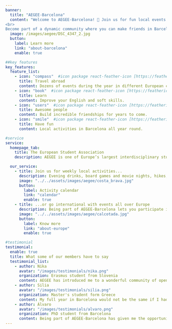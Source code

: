 ```yaml
---
banner:
  title: "AEGEE-Barcelona"
  content: "Welcome to AEGEE-Barcelona! 🎉 Join us for fun local events like parties, dinners, and outdoor adventures. Plus, we organize amazing trips across Europe—think sunbathing in Tenerife, exploring London’s iconic landmarks, or diving into history in Athens.
<br>
Become part of a dynamic community where you can make friends in Barcelona and build a network that stretches across Europe. Your adventure starts here, and we can’t wait to have you with us! 🌍✨"
  image: /images/aegee/DSC_4347_2.jpg
  button:
    label: Learn more
    link: "about-barcelona"
    enable: true

##key features
key_features:
  feature_list:
    - icon: "compass"  #icon package react-feather-icon [https://feathericons.com/]
      title: Travel abroad
      content: Dozens of events during the year in different European cities.
    - icon: "book"  #icon package react-feather-icon [https://feathericons.com/]
      title: Learn
      content: Improve your English and soft skills.
    - icon: "users"  #icon package react-feather-icon [https://feathericons.com/]
      title: Awesome people
      content: Build incredible friendships for years to come.
    - icon: "smile"  #icon package react-feather-icon [https://feathericons.com/]
      title: Have fun
      content: Local activities in Barcelona all year round.

#service
service:
  homepage_tab:
    title: The European Student Association
    description: AEGEE is one of Europe’s largest interdisciplinary student organizations. As a non-governmental, politically independent, and non-profit entity, AEGEE welcomes students from all academic backgrounds. Founded in 1985 in Paris, it has grown to a network of 13,000 members in 200 cities across 40 countries. AEGEE embodies the idea of a unified Europe, connecting students from diverse nations directly.

  our_service:
    - title: Join us for weekly local activities...
      description: Evening drinks, board games and movie nights, hikes, parties, barbecues... We organize small events every few days. Always a bit of everything. Everyone is welcome!
      image: "../../assets/images/aegee/costa_brava.jpg"
      button:
        label: Activity calendar
        link: "calendar"
        enable: true
    - title: ...or go international with events all over Europe
      description: Being part of AEGEE-Barcelona lets you participate in events abroad organized by other Antennas. From an intense weekend in northern Europe to a two-week Summer University on the shores of the Caspian sea.
      image: "../../assets/images/aegee/calcotada.jpg"
      button:
        label: Know more
        link: "about-europe"
        enable: true

#testimonial
testimonial:
  enable: true
  title: What some of our members have to say
  testimonial_list:
    - author: Nika
      avatar: "/images/testimonials/nika.png"
      organization: Erasmus student from Slovenia
      content: AEGEE has introduced me to a wonderful community of open-minded and kindhearted individuals. I’ve made friendships that I know will last a lifetime. Both the local (especially in Barcelona 😉) and international events are the best of fun. I highly recommend it to anyone looking to expand their horizons!
    - author: Silia
      avatar: "/images/testimonials/silia.png"
      organization: Master's student form Greece
      content: My full year in Barcelona would not be the same if I hadn’t decided to join this amazing group of people! The memories and the people will be in my heart for a long long time.
    - author: Álvaro
      avatar: "/images/testimonials/alvaro.png"
      organization: PhD student from Barcelona
      content: Being part of AEGEE-Barcelona has given me the opportunity to meet with people from all over Europe, right here in my own city. It’s amazing how quickly you can connect with people from different cultures and make lifelong friends across the continent, while exploring Barcelona’s vibrant city events and natural landscapes. I highly recommend it to anyone wanting to explore Europe without leaving their home city!
---
```

